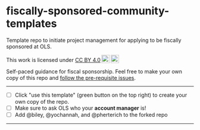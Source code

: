 # fiscally-sponsored-community-templates

Template repo to initiate project management for applying to be fiscally sponsored at OLS. 

 <p xmlns:cc="http://creativecommons.org/ns#" >This work is licensed under <a href="https://creativecommons.org/licenses/by/4.0/?ref=chooser-v1" target="_blank" rel="license noopener noreferrer" style="display:inline-block;">CC BY 4.0<img style="height:22px!important;margin-left:3px;vertical-align:text-bottom;" src="https://mirrors.creativecommons.org/presskit/icons/cc.svg?ref=chooser-v1" alt=""><img style="height:22px!important;margin-left:3px;vertical-align:text-bottom;" src="https://mirrors.creativecommons.org/presskit/icons/by.svg?ref=chooser-v1" alt=""></a></p> 

 Self-paced guidance for fiscal sponsorship. Feel free to make your own copy of this repo and [follow the pre-requisite issues](https://github.com/open-life-science/fiscally-sponsored-community-templates/issues/new/choose). 

 ---
- [ ] Click "use this template" (green button on the top right) to create your own copy of the repo. 
- [ ] Make sure to ask OLS who your **account manager** is! 
- [ ] Add @biley, @yochannah, and @pherterich to the forked repo

 ---
